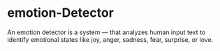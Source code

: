 # emotion-Detector
 An emotion detector is a system — that analyzes human input text to identify emotional states like joy, anger, sadness, fear, surprise, or love.
